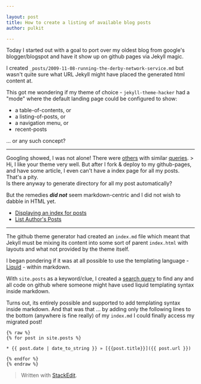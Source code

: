 ```yaml
---

layout: post
title: How to create a listing of available blog posts
author: pulkit

---
```


Today I started out with a goal to port over my oldest blog from google's blogger/blogspot and have it show up on github pages via Jekyll magic.

I created `_posts/2009-11-08-running-the-derby-network-service.md` but wasn't quite sure what URL Jekyll might have placed the generated html content at.

This got me wondering if my theme of choice - `jekyll-theme-hacker` had a "mode" where the default landing page could be configured to show:
* a table-of-contents, or
* a listing-of-posts, or
* a navigation menu, or
* recent-posts

... or any such concept?

----

Googling showed, I was not alone! There were [others](https://github.com/walfud) with similar [queries](https://github.com/pages-themes/slate/issues/23).
	> Hi, I like your theme very well. But after I fork & deploy to my github-pages, and have some article, I even can't have a index page for all my posts. That's a pity.  
Is there anyway to generate directory for all my post automatically?

But the remedies ***did not*** seem markdown-centric and I did not wish to dabble in HTML yet.

* [Displaying an index for posts](https://jekyllrb.com/docs/posts/#displaying-an-index-of-posts)
* [List Author's Posts](https://jekyllrb.com/docs/step-by-step/09-collections/#list-authors-posts)

----

The github theme generator had created an `index.md` file which meant that Jekyll must be mixing its content into some sort of parent `index.html` with layouts and what not provided by the theme itself. 

I began pondering if it was at all possible to use the templating language - [Liquid](https://jekyllrb.com/docs/liquid/) - within markdown.

With `site.posts` as a keyword/clue, I created a [search query](https://github.com/search?utf8=%E2%9C%93&q=filename%3Aindex.md+%22site.posts%22+jekyll&type=) to find any and all code on github where someone might have used liquid templating syntax inside markdown.

Turns out, its entirely possible and supported to add templating syntax inside markdown. And that was that ... by adding only the following lines to the bottom (anywhere is fine really) of my `index.md` I could finally access my migrated post!

```
{% raw %}
{% for post in site.posts %}

* {{ post.date | date_to_string }} » [{{post.title}}]({{ post.url }})

{% endfor %}
{% endraw %}
```

> Written with [StackEdit](https://stackedit.io/).
<!--stackedit_data:
eyJoaXN0b3J5IjpbLTIwODI2MTIwNiwxMDE0MjUwOTcyXX0=
-->